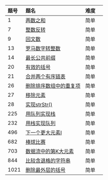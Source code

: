 | 题号 | 题名 | 难度 | |
|:---|:---|:---|:---|
| 1|[两数之和](src/easy/TwoSum.java)|简单| |
| 7|[整数反转](src/easy/ReverseInteger.java)|简单| |
| 9|[回文数](src/easy/PalindromeNumber.java)|简单| |
| 13|[罗马数字转整数](src/easy/RomanToInteger.java)|简单| |
| 14|[最长公共前缀](src/easy/LongestCommonPrefix.java)|简单| |
| 20|[有效的括号](src/easy/ValidParentheses.java)|简单| |
| 21|[合并两个有序链表](src/easy/MergeTwoSortedLists.java)|简单| |
| 26|[删除排序数组中的重复项](src/easy/RemoveDuplicatesFromSortedArray.java)|简单| |
| 27|[移除元素](src/easy/RemoveElement.java)|简单| |
| 28|[实现strStr()](src/easy/ImplementStrStr.java)|简单| |
| 225|[用队列实现栈](src/easy/ImplementStackUsingQueues.java)|简单| |
| 232|[用栈实现队列](src/easy/ImplementQueueUsingStacks.java)|简单| |
| 496|[下一个更大元素I](src/easy/NextGreaterElementI.java)|简单| |
| 682|[棒球比赛](src/easy/BaseballGame.java)|简单| |
| 703|[数据流中的第K大元素](src/easy/KthLargestElementInaStream.java)|简单| |
| 844|[比较含退格的字符串](src/easy/BackspaceStringCompare.java)|简单| |
| 1021|[删除最外层的括号](src/easy/RemoveOutermostParentheses.java)|简单| |